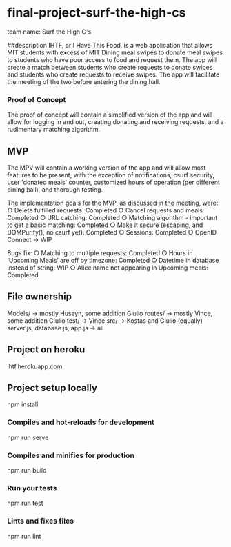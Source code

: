 # final-project-surf-the-high-cs
team name: Surf the High C's

##description
IHTF, or I Have This Food, is a web application that allows MIT students with excess of MIT Dining meal swipes to donate meal swipes to students who have poor access to food and request them. The app will create a match between students who create requests to donate swipes and students who create requests to receive swipes. The app will facilitate the meeting of the two before entering the dining hall. 

### Proof of Concept
The proof of concept will contain a simplified version of the app and will allow for logging in and out, creating donating and receiving requests, and a rudimentary matching algorithm.

## MVP
The MPV will contain a working version of the app and will allow most features to be present, with the exception of notifications, csurf security, user 'donated meals' counter, customized hours of operation (per different dining hall), and thorough testing.

The implementation goals for the MVP, as discussed in the meeting, were:
○  Delete fulfilled requests: Completed
○  Cancel requests and meals: Completed
○  URL catching: Completed
○  Matching algorithm - important to get a basic matching: Completed
○  Make it secure (escaping, and DOMPurify(), no csurf yet): Completed
○  Sessions: Completed
○  OpenID Connect → WIP

Bugs fix:
○  Matching to multiple requests: Completed
○  Hours in ‘Upcoming Meals’ are off by timezone: Completed
○  Datetime in database instead of string: WIP
○  Alice name not appearing in Upcoming meals: Completed

## File ownership
Models/ -> mostly Husayn, some addition Giulio
routes/ -> mostly Vince, some addition Giulio
test/ -> Vince
src/ -> Kostas and Giulio (equally)
server.js, database.js, app.js -> all

## Project on heroku
ihtf.herokuapp.com

## Project setup locally
npm install
### Compiles and hot-reloads for development
npm run serve
### Compiles and minifies for production
npm run build
### Run your tests
npm run test
### Lints and fixes files
npm run lint